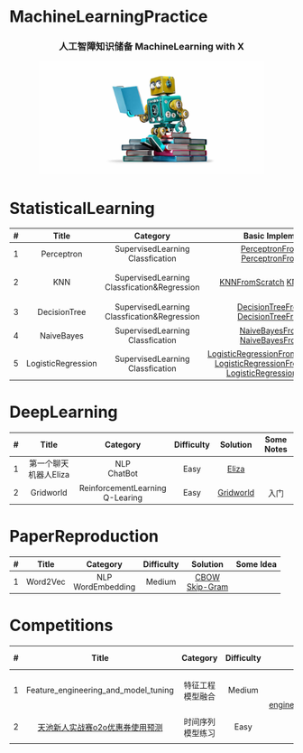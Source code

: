 # MachineLearningPractice
<h3 align="center">人工智障知识储备 MachineLearning with X</h3>
<div align="center">
    <img src="src/ml.jpg" height="200" width="400">
</div>

# StatisticalLearning
| # | Title | Category | Basic Implementation | Basic Project |Diffculty|
|:---:| :-----: | :---------:| :-----------:| :---------:| :--------------------: | 
| 1 | Perceptron | SupervisedLearning<br>Classfication|[PerceptronFromScratch](https://github.com/WatsonWangZh/MachineLearningPractice/blob/master/StatisticalLearning/Perceptron/Algothrim/PerceptronFromScratch.py) [PerceptronFromSklearn](https://github.com/WatsonWangZh/MachineLearningPractice/blob/master/StatisticalLearning/Perceptron/Algothrim/PerceptronFromSklearn.py) | [PerceptronOnIrisDataSet](https://github.com/WatsonWangZh/MachineLearningPractice/blob/master/StatisticalLearning/Perceptron/Project/Code/PerceptronOnIrisDataSet.py) | Easy | 
| 2 | KNN | SupervisedLearning<br>Classfication&Regression | [KNNFromScratch](https://github.com/WatsonWangZh/MachineLearningPractice/blob/master/StatisticalLearning/KNN/Algothrim/KNNFromScratch.py) [KNNFromSklearn](https://github.com/WatsonWangZh/MachineLearningPractice/blob/master/StatisticalLearning/KNN/Algothrim/KNNFromSklearn.py) | [约会网站配对](https://github.com/WatsonWangZh/MachineLearningPractice/blob/master/StatisticalLearning/KNN/Project/Code/%E7%BA%A6%E4%BC%9A%E7%BD%91%E7%AB%99%E9%85%8D%E5%AF%B9.ipynb)<br>[手写识别系统](https://github.com/WatsonWangZh/MachineLearningPractice/blob/master/StatisticalLearning/KNN/Project/Code/%E6%89%8B%E5%86%99%E8%AF%86%E5%88%AB%E7%B3%BB%E7%BB%9F.ipynb)<br>[KNNOnLetterRecognitionDatasets](https://github.com/WatsonWangZh/MachineLearningPractice/blob/master/StatisticalLearning/KNN/Project/Code/KNNOnLetterRecognitionDatasets.py) | Easy | 
| 3 | DecisionTree | SupervisedLearning<br>Classfication&Regression |[DecisionTreeFromScratch](https://github.com/WatsonWangZh/MachineLearningPractice/blob/master/StatisticalLearning/DecisionTree/Algothrim/DecisionTreeFromScratch.py) [DecisionTreeFromSklearn](https://github.com/WatsonWangZh/MachineLearningPractice/blob/master/StatisticalLearning/DecisionTree/Algothrim/DecisionTreeFromSklearn.py) | [使用决策树预测眼镜类型](https://github.com/WatsonWangZh/MachineLearningPractice/blob/master/StatisticalLearning/DecisionTree/Project/Code/%E4%BD%BF%E7%94%A8%E5%86%B3%E7%AD%96%E6%A0%91%E9%A2%84%E6%B5%8B%E9%9A%90%E5%BD%A2%E7%9C%BC%E9%95%9C%E7%B1%BB%E5%9E%8B.ipynb)<br>[DTOnPageBlocksClassificationDataSet](https://github.com/WatsonWangZh/MachineLearningPractice/blob/master/StatisticalLearning/DecisionTree/Project/Code/DTOnPageBlocksClassificationDataSet.py)<br> | Easy | 
| 4 | NaiveBayes | SupervisedLearning<br>Classfication | [NaiveBayesFromScratch](https://github.com/WatsonWangZh/MachineLearningPractice/blob/master/StatisticalLearning/NaiveBayes/Algothrim/NaiveBayesFromScratch.py) [NaiveBayesFromSklearn](https://github.com/WatsonWangZh/MachineLearningPractice/blob/master/StatisticalLearning/NaiveBayes/Algothrim/NaiveBayesFromSklearn.py) | [使用朴素贝叶斯过滤垃圾邮件](https://github.com/WatsonWangZh/MachineLearningPractice/blob/master/StatisticalLearning/NaiveBayes/Project/Code/%E4%BD%BF%E7%94%A8%E6%9C%B4%E7%B4%A0%E8%B4%9D%E5%8F%B6%E6%96%AF%E8%BF%87%E6%BB%A4%E5%9E%83%E5%9C%BE%E9%82%AE%E4%BB%B6.ipynb)<br>[NaiveBayesOnNurseryDataSet](https://github.com/WatsonWangZh/MachineLearningPractice/blob/master/StatisticalLearning/NaiveBayes/Project/Code/NaiveBayesOnNurseryDataSet.py)<br> | Easy | 
| 5 | LogisticRegression | SupervisedLearning<br>Classfication | [LogisticRegressionFromScratch(FullGrad)]()<br> [LogisticRegressionFromScratch(SGD)]()<br>[LogisticRegressionFromSklearn]() |  | Easy | 

# DeepLearning
| # | Title | Category | Difficulty | Solution | Some Notes |
|:---:| :-----: | :---------:| :-----------:| :---------:| :--------------------: |
| 1 | 第一个聊天机器人Eliza | NLP<br>ChatBot | Easy | [Eliza](https://github.com/WatsonWangZh/MachineLearningPractice/blob/master/DeepLearning/NaturalLanguageProcess/ChatBot_Eliza/eliza.py) |  |
| 2 | Gridworld | ReinforcementLearning<br>Q-Learing | Easy | [Gridworld](https://github.com/WatsonWangZh/MachineLearningPractice/blob/master/DeepLearning/ReinforcementLearning/GridWorld/) | 入门 |
# PaperReproduction
| # | Title | Category | Difficulty | Solution | Some Idea |
|:---:| :-----: | :---------:| :-----------:| :---------:| :--------------------: |
| 1 | Word2Vec | NLP<br>WordEmbedding | Medium | [CBOW](https://github.com/WatsonWangZh/MachineLearningPractice/blob/master/PaperReproduction/Word2Vec/Code/word2vec_CBOW.py)<br> [Skip-Gram](https://github.com/WatsonWangZh/MachineLearningPractice/blob/master/PaperReproduction/Word2Vec/Code/word2vec_skip-gram.py) |  |
# Competitions
| # | Title | Category | Difficulty | Solution | Some Notes |
|:---:| :-----: | :---------:| :-----------:| :---------:| :--------------------: |
| 1 | Feature_engineering_and_model_tuning | 特征工程<br>模型融合 | Medium | [Kaggle_Titanic]()<br>[Kaggle-Bicycle-Example]()<br>[Feature-engineering_and_Parameter_Tuning_XGBoost]()  |  |
| 2 | [天池新人实战赛o2o优惠券使用预测](.https://tianchi.aliyun.com/competition/entrance/231593/introduction) | 时间序列<br>模型练习 | Easy | [SGDClassifier](https://github.com/WatsonWangZh/MachineLearningPractice/blob/master/Competitions/%E5%A4%A9%E6%B1%A0%E6%96%B0%E4%BA%BA%E5%AE%9E%E6%88%98%E8%B5%9Bo2o%E4%BC%98%E6%83%A0%E5%88%B8%E4%BD%BF%E7%94%A8%E9%A2%84%E6%B5%8B/o2o-1.ipynb)<br>[DecisionTreeClassifier](https://github.com/WatsonWangZh/MachineLearningPractice/blob/master/Competitions/%E5%A4%A9%E6%B1%A0%E6%96%B0%E4%BA%BA%E5%AE%9E%E6%88%98%E8%B5%9Bo2o%E4%BC%98%E6%83%A0%E5%88%B8%E4%BD%BF%E7%94%A8%E9%A2%84%E6%B5%8B/o2o-1-DecisionTree.ipynb)<br>[NaiveBayesClassifier](https://github.com/WatsonWangZh/MachineLearningPractice/blob/master/Competitions/%E5%A4%A9%E6%B1%A0%E6%96%B0%E4%BA%BA%E5%AE%9E%E6%88%98%E8%B5%9Bo2o%E4%BC%98%E6%83%A0%E5%88%B8%E4%BD%BF%E7%94%A8%E9%A2%84%E6%B5%8B/o2o-1-NaiveBayes.ipynb)  |  |